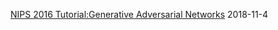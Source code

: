 <html>
  <body>
    <p><a href="https://arxiv.org/abs/1701.00160">NIPS 2016 Tutorial:Generative Adversarial Networks</a> 2018-11-4</p>

  </body>
</html>
